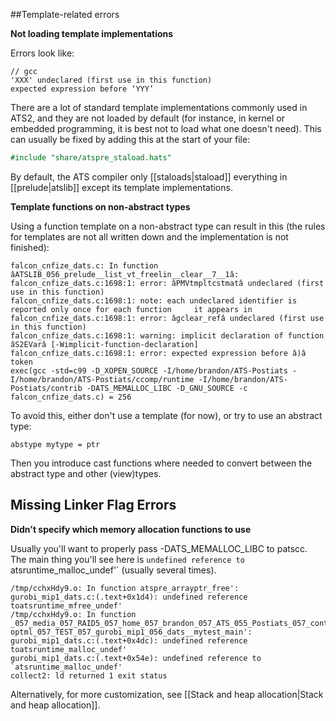 ##Template-related errors

**Not loading template implementations**

Errors look like:

```
// gcc
'XXX' undeclared (first use in this function)
expected expression before ‘YYY’
```

There are a lot of standard template implementations commonly used in ATS2, and they are not loaded by default (for instance, in kernel or embedded programming, it is best not to load what one doesn't need). This can usually be fixed by adding this at the start of your file:

```ocaml
#include "share/atspre_staload.hats"
```
By default, the ATS compiler only [[staloads|staload]] everything in [[prelude|atslib]] except its template implementations.

**Template functions on non-abstract types**

Using a function template on a non-abstract type can result in this (the rules for templates are not all written down and the implementation is not finished):

    falcon_cnfize_dats.c: In function âATSLIB_056_prelude__list_vt_freelin__clear__7__1â:
    falcon_cnfize_dats.c:1698:1: error: âPMVtmpltcstmatâ undeclared (first use in this function)
    falcon_cnfize_dats.c:1698:1: note: each undeclared identifier is reported only once for each function     it appears in
    falcon_cnfize_dats.c:1698:1: error: âgclear_refâ undeclared (first use in this function)
    falcon_cnfize_dats.c:1698:1: warning: implicit declaration of function âS2EVarâ [-Wimplicit-function-declaration]
    falcon_cnfize_dats.c:1698:1: error: expected expression before â)â token
    exec(gcc -std=c99 -D_XOPEN_SOURCE -I/home/brandon/ATS-Postiats -I/home/brandon/ATS-Postiats/ccomp/runtime -I/home/brandon/ATS-Postiats/contrib -DATS_MEMALLOC_LIBC -D_GNU_SOURCE -c falcon_cnfize_dats.c) = 256

To avoid this, either don't use a template (for now), or try to use an abstract type:
    
    abstype mytype = ptr

Then you introduce cast functions where needed to convert between the abstract type and other (view)types.

## Missing Linker Flag Errors

**Didn't specify which memory allocation functions to use**

Usually you'll want to properly pass -DATS_MEMALLOC_LIBC to patscc. The main thing you'll see  here is `undefined
reference to `atsruntime_malloc_undef'` (usually several times).

    /tmp/cchxHdy9.o: In function atspre_arrayptr_free':
    gurobi_mip1_dats.c:(.text+0x1d4): undefined reference toatsruntime_mfree_undef'
    /tmp/cchxHdy9.o: In function  _057_media_057_RAID5_057_home_057_brandon_057_ATS_055_Postiats_057_contrib_057_libats_055_bbarker_057_ats    optml_057_TEST_057_gurobi_mip1_056_dats__mytest_main':
    gurobi_mip1_dats.c:(.text+0x4dc): undefined reference toatsruntime_malloc_undef'
    gurobi_mip1_dats.c:(.text+0x54e): undefined reference to `atsruntime_malloc_undef'
    collect2: ld returned 1 exit status

Alternatively, for more customization, see [[Stack and heap allocation|Stack and heap allocation]].
